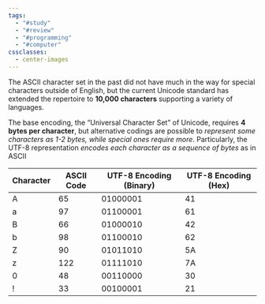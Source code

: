 ```yaml
---
tags:
  - "#study"
  - "#review"
  - "#programming"
  - "#computer"
cssclasses:
  - center-images
---
```

The ASCII character set in the past did not have much in the way for special characters outside of English, but the current Unicode standard has extended the repertoire to **10,000 characters** supporting a variety of languages.

The base encoding, the “Universal Character Set” of Unicode, requires **4 bytes per character**, but alternative codings are possible to *represent some characters as 1-2 bytes, while special ones require more*. Particularly, the UTF-8 representation *encodes each character as a sequence of bytes* as in ASCII

| Character | ASCII Code | UTF-8 Encoding (Binary) | UTF-8 Encoding (Hex) |
| --------- | ---------- | ----------------------- | -------------------- |
| A         | 65         | 01000001                | 41                   |
| a         | 97         | 01100001                | 61                   |
| B         | 66         | 01000010                | 42                   |
| b         | 98         | 01100010                | 62                   |
| Z         | 90         | 01011010                | 5A                   |
| z         | 122        | 01111010                | 7A                   |
| 0         | 48         | 00110000                | 30                   |
| !         | 33         | 00100001                | 21                   |
